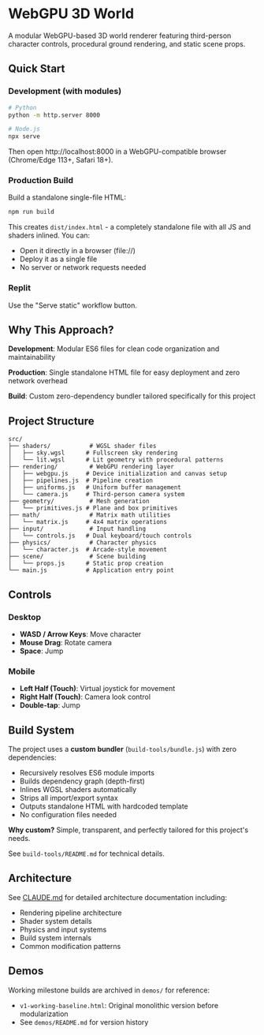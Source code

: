 # WebGPU 3D World

A modular WebGPU-based 3D world renderer featuring third-person character controls, procedural ground rendering, and static scene props.

## Quick Start

### Development (with modules)

```bash
# Python
python -m http.server 8000

# Node.js
npx serve
```

Then open http://localhost:8000 in a WebGPU-compatible browser (Chrome/Edge 113+, Safari 18+).

### Production Build

Build a standalone single-file HTML:

```bash
npm run build
```

This creates `dist/index.html` - a completely standalone file with all JS and shaders inlined. You can:
- Open it directly in a browser (file://)
- Deploy it as a single file
- No server or network requests needed

### Replit
Use the "Serve static" workflow button.

## Why This Approach?

**Development**: Modular ES6 files for clean code organization and maintainability

**Production**: Single standalone HTML file for easy deployment and zero network overhead

**Build**: Custom zero-dependency bundler tailored specifically for this project

## Project Structure

```
src/
├── shaders/           # WGSL shader files
│   ├── sky.wgsl      # Fullscreen sky rendering
│   └── lit.wgsl      # Lit geometry with procedural patterns
├── rendering/         # WebGPU rendering layer
│   ├── webgpu.js     # Device initialization and canvas setup
│   ├── pipelines.js  # Pipeline creation
│   ├── uniforms.js   # Uniform buffer management
│   └── camera.js     # Third-person camera system
├── geometry/          # Mesh generation
│   └── primitives.js # Plane and box primitives
├── math/              # Matrix math utilities
│   └── matrix.js     # 4x4 matrix operations
├── input/             # Input handling
│   └── controls.js   # Dual keyboard/touch controls
├── physics/           # Character physics
│   └── character.js  # Arcade-style movement
├── scene/             # Scene building
│   └── props.js      # Static prop creation
└── main.js           # Application entry point
```

## Controls

### Desktop
- **WASD / Arrow Keys**: Move character
- **Mouse Drag**: Rotate camera
- **Space**: Jump

### Mobile
- **Left Half (Touch)**: Virtual joystick for movement
- **Right Half (Touch)**: Camera look control
- **Double-tap**: Jump

## Build System

The project uses a **custom bundler** (`build-tools/bundle.js`) with zero dependencies:
- Recursively resolves ES6 module imports
- Builds dependency graph (depth-first)
- Inlines WGSL shaders automatically
- Strips all import/export syntax
- Outputs standalone HTML with hardcoded template
- No configuration files needed

**Why custom?** Simple, transparent, and perfectly tailored for this project's needs.

See `build-tools/README.md` for technical details.

## Architecture

See [CLAUDE.md](CLAUDE.md) for detailed architecture documentation including:
- Rendering pipeline architecture
- Shader system details
- Physics and input systems
- Build system internals
- Common modification patterns

## Demos

Working milestone builds are archived in `demos/` for reference:
- `v1-working-baseline.html`: Original monolithic version before modularization
- See `demos/README.md` for version history
